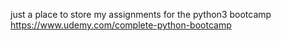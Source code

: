 just a place to store my assignments for the python3 bootcamp https://www.udemy.com/complete-python-bootcamp
